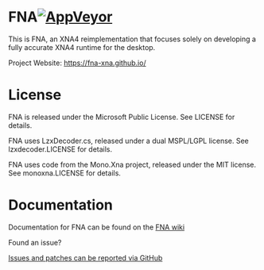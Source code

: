 # FNA[![AppVeyor](https://img.shields.io/appveyor/ci/s1rcheese/FNA/master.svg?maxAge=60)](https://ci.appveyor.com/project/s1rcheese/FNA)

This is FNA, an XNA4 reimplementation that focuses solely on developing a fully
accurate XNA4 runtime for the desktop.

Project Website: https://fna-xna.github.io/

# License

FNA is released under the Microsoft Public License. See LICENSE for details.

FNA uses LzxDecoder.cs, released under a dual MSPL/LGPL license.
See lzxdecoder.LICENSE for details.

FNA uses code from the Mono.Xna project, released under the MIT license.
See monoxna.LICENSE for details.

# Documentation

Documentation for FNA can be found on the [FNA wiki](https://github.com/FNA-XNA/FNA/wiki
)

Found an issue?

[Issues and patches can be reported via GitHub](https://github.com/FNA-XNA/FNA/issues)
